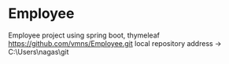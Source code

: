 # Employee
Employee project using spring boot, thymeleaf 
https://github.com/vmns/Employee.git
local repository address -> C:\Users\nagas\git
